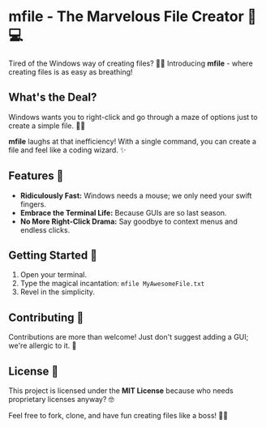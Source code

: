 # mfile - The Marvelous File Creator 🚀💻

Tired of the Windows way of creating files? 🥱💤 Introducing **mfile** - where creating files is as easy as breathing!

## What's the Deal?

Windows wants you to right-click and go through a maze of options just to create a simple file. 🤷‍♂️

**mfile** laughs at that inefficiency! With a single command, you can create a file and feel like a coding wizard. ✨

## Features 🚀

- **Ridiculously Fast:** Windows needs a mouse; we only need your swift fingers.
- **Embrace the Terminal Life:** Because GUIs are so last season.
- **No More Right-Click Drama:** Say goodbye to context menus and endless clicks.

## Getting Started 🏁

1. Open your terminal.
2. Type the magical incantation: `mfile MyAwesomeFile.txt`
3. Revel in the simplicity.

## Contributing 🤝

Contributions are more than welcome! Just don't suggest adding a GUI; we're allergic to it. 🤢

## License 📜

This project is licensed under the **MIT License** because who needs proprietary licenses anyway? 🤓

Feel free to fork, clone, and have fun creating files like a boss! 💼✨
